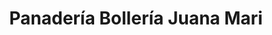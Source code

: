 ---
title: "Panadería Bollería Juana Mari"
url: /almendralejo/panaderia-bolleria-juana-mari/
shop: panadería
---